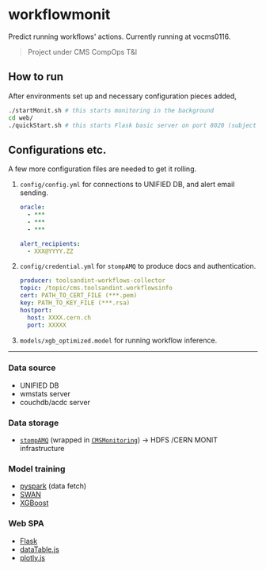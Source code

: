 workflowmonit
=============

Predict running workflows' actions. Currently running at vocms0116.
> Project under CMS CompOps T&I

## How to run
After environments set up and necessary configuration pieces added,
```bash
./startMonit.sh # this starts monitoring in the background
cd web/
./quickStart.sh # this starts Flask basic server on port 8020 (subject to change)
```

## Configurations etc.
A few more configuration files are needed to get it rolling.
1. `config/config.yml` for connections to UNIFIED DB, and alert email sending.
    
    ```yml
    oracle:
      - ***
      - ***
      - ***

    alert_recipients:
      - XXX@YYYY.ZZ
    ```

2. `config/credential.yml` for `stompAMQ` to produce docs and authentication.
    ```yml
    producer: toolsandint-workflows-collector
    topic: /topic/cms.toolsandint.workflowsinfo
    cert: PATH_TO_CERT_FILE (***.pem)
    key: PATH_TO_KEY_FILE (***.rsa)
    hostport:
      host: XXXX.cern.ch
      port: XXXXX
    ```

3. `models/xgb_optimized.model` for running workflow inference.

---

### Data source
- UNIFIED DB
- wmstats server
- couchdb/acdc server

### Data storage
- [`stompAMQ`](https://github.com/jasonrbriggs/stomp.py) (wrapped in [`CMSMonitoring`](https://github.com/dmwm/CMSMonitoring)) -> HDFS /CERN MONIT infrastructure

### Model training
- [pyspark](https://github.com/apache/spark/tree/master/python) (data fetch)
- [SWAN](https://swan.cern.ch/)
- [XGBoost](https://github.com/dmlc/xgboost)

### Web SPA
- [Flask](https://github.com/pallets/flask)
- [dataTable.js](https://github.com/DataTables/DataTables)
- [plotly.js](https://github.com/plotly/plotly.js/)
